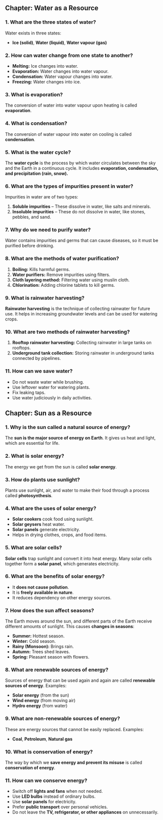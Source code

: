 ## **Chapter: Water as a Resource**  

### **1. What are the three states of water?**  
Water exists in three states:  
- **Ice (solid)**, **Water (liquid)**, **Water vapour (gas)**  

### **2. How can water change from one state to another?**  
- **Melting:** Ice changes into water.  
- **Evaporation:** Water changes into water vapour.  
- **Condensation:** Water vapour changes into water.  
- **Freezing:** Water changes into ice.  

### **3. What is evaporation?**  
The conversion of water into water vapour upon heating is called **evaporation**.  

### **4. What is condensation?**  
The conversion of water vapour into water on cooling is called **condensation**.  

### **5. What is the water cycle?**  
The **water cycle** is the process by which water circulates between the sky and the Earth in a continuous cycle. It includes **evaporation, condensation, and precipitation (rain, snow).**  

### **6. What are the types of impurities present in water?**  
Impurities in water are of two types:  
1. **Soluble impurities** – These dissolve in water, like salts and minerals.  
2. **Insoluble impurities** – These do not dissolve in water, like stones, pebbles, and sand.  

### **7. Why do we need to purify water?**  
Water contains impurities and germs that can cause diseases, so it must be purified before drinking.  

### **8. What are the methods of water purification?**  
1. **Boiling:** Kills harmful germs.  
2. **Water purifiers:** Remove impurities using filters.  
3. **Cloth layering method:** Filtering water using muslin cloth.  
4. **Chlorination:** Adding chlorine tablets to kill germs.  

### **9. What is rainwater harvesting?**  
**Rainwater harvesting** is the technique of collecting rainwater for future use. It helps in increasing groundwater levels and can be used for watering crops.  

### **10. What are two methods of rainwater harvesting?**  
1. **Rooftop rainwater harvesting:** Collecting rainwater in large tanks on rooftops.  
2. **Underground tank collection:** Storing rainwater in underground tanks connected by pipelines.  

### **11. How can we save water?**  
- Do not waste water while brushing.  
- Use leftover water for watering plants.  
- Fix leaking taps.  
- Use water judiciously in daily activities.  

## **Chapter: Sun as a Resource**  

### **1. Why is the sun called a natural source of energy?**  
The **sun is the major source of energy on Earth**. It gives us heat and light, which are essential for life.  

### **2. What is solar energy?**  
The energy we get from the sun is called **solar energy**.  

### **3. How do plants use sunlight?**  
Plants use sunlight, air, and water to make their food through a process called **photosynthesis**.  

### **4. What are the uses of solar energy?**  
- **Solar cookers** cook food using sunlight.  
- **Solar geysers** heat water.  
- **Solar panels** generate electricity.  
- Helps in drying clothes, crops, and food items.  

### **5. What are solar cells?**  
**Solar cells** trap sunlight and convert it into heat energy. Many solar cells together form a **solar panel**, which generates electricity.  

### **6. What are the benefits of solar energy?**  
- It **does not cause pollution**.  
- It is **freely available in nature**.  
- It reduces dependency on other energy sources.  

### **7. How does the sun affect seasons?**  
The Earth moves around the sun, and different parts of the Earth receive different amounts of sunlight. This causes **changes in seasons**:  
- **Summer:** Hottest season.  
- **Winter:** Cold season.  
- **Rainy (Monsoon):** Brings rain.  
- **Autumn:** Trees shed leaves.  
- **Spring:** Pleasant season with flowers.  

### **8. What are renewable sources of energy?**  
Sources of energy that can be used again and again are called **renewable sources of energy**. Examples:  
- **Solar energy** (from the sun)  
- **Wind energy** (from moving air)  
- **Hydro energy** (from water)  

### **9. What are non-renewable sources of energy?**  
These are energy sources that cannot be easily replaced. Examples:  
- **Coal**, **Petroleum**, **Natural gas**  

### **10. What is conservation of energy?**  
The way by which we **save energy and prevent its misuse** is called **conservation of energy**.  

### **11. How can we conserve energy?**  
- Switch off **lights and fans** when not needed.  
- Use **LED bulbs** instead of ordinary bulbs.  
- Use **solar panels** for electricity.  
- Prefer **public transport** over personal vehicles.  
- Do not leave the **TV, refrigerator, or other appliances** on unnecessarily.  
